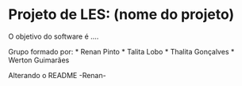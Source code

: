 ﻿Projeto de LES: (nome do projeto)
============

O objetivo do software é ....

Grupo formado por:
    * Renan Pinto
    * Talita Lobo
    * Thalita Gonçalves
    * Werton Guimarães

Alterando o README -Renan-
